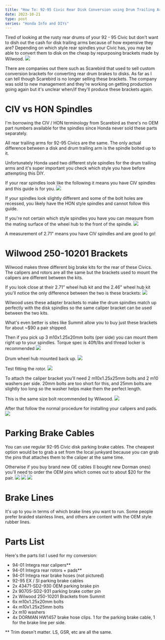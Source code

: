 ```yaml
---
title: "How To: 92-95 Civic Rear Disk Conversion using Drum Trailing Arms"
date: 2023-10-21
type: post
series: "Honda Info and DIYs"
---
```


Tired of looking at the rusty rear drums of your 92 - 95 Civic but don't want to dish out the cash for disk trailing arms because of how expensive they are? Depending on which style rear spindles your Civic has, you may be able to convert them to disk on the cheap by repurposing brackets made by Wilwood.
![](images/1.jpg)

There are companies out there such as Scarebird that used to sell custom conversion brackets for converting rear drum brakes to disks. As far as I can tell though Scarebird is no longer selling these brackets. The company was sold to new management and they're working on getting production going again but it's unclear when/if they'll produce these brackets again.

# CIV vs HON Spindles

I'm borrowing the CIV / HON terminology from Scarebird as there's no OEM part numbers available for the spindles since Honda never sold these parts separately.

All rear trailing arms for 92-95 Civics are the same. The only actual difference between a disk and drum trailing arm is the spindle bolted up to it.

Unfortunately Honda used two different style spindles for the drum trailing arms and it's super important you check which style you have before attempting this DIY.

If your rear spindles look like the following it means you have CIV spindles and this guide is for you.
![](images/2.jpg)

If your spindles look slightly different and some of the bolt holes are recessed, you likely have the HON style spindles and cannot follow this guide.

If you're not certain which style spindles you have you can measure from the mating surface of the wheel hub to the front of the spindle.
![](images/3.jpg)

A measurement of 2.71" means you have CIV spindles and are good to go!

# Wilwood 250-10201 Brackets

Wilwood makes three different big brake kits for the rear of these Civics. The calipers and rotors are all the same but the brackets used to mount the calipers are different between the kits.

If you look close at their 2.71" wheel hub kit and the 2.46" wheel hub kit you'll notice the only difference between the two is these brackets:
![](images/4.jpg)

Wilwood uses these adapter brackets to make the drum spindles match up perfectly with the disk spindles so the same caliper bracket can be used between the two kits.

What's even better is sites like Summit allow you to buy just these brackets for about ~$90 a pair shipped.

Then if you pick up 3 m10x1.25x20mm bolts (per side) you can mount them right up to your spindles. Torque spec is 40ft/lbs and thread locker is recommended
![](images/5.jpg)

Drum wheel hub mounted back up.
![](images/6.jpg)

Test fitting the rotor.
![](images/7.jpg)

To attach the caliper bracket you'll need 2 m10x1.25x25mm bolts and 2 m10 washers per side. 20mm bolts are too short for this, and 25mm bolts are slightly too long so the washer helps make them the perfect length.

This is the same size bolt recommended by Wilwood.
![](images/8.jpg)

After that follow the normal procedure for installing your calipers and pads.
![](images/9.jpg)

# Parking Brake Cables

You can use regular 92-95 Civic disk parking brake cables. The cheapest option would be to grab a set from the local junkyard because you can grab the pins that attaches them to the caliper at the same time.

Otherwise if you buy brand new OE cables (I bought new Dorman ones) you'll need to order the OEM pins which comes out to about $20 for the pair.
![](images/10.jpg)
![](images/11.jpg)
![](images/12.jpg)

# Brake Lines

It's up to you in terms of which brake lines you want to run. Some people prefer braided stainless lines, and others are content with the OEM style rubber lines.

# Parts List

Here's the parts list I used for my conversion:

- 94-01 Integra rear calipers\*\*
- 94-01 Integra rear rotors + pads\*\*
- 94-01 Integra rear brake hoses (not pictured)
- 92-95 EX / SI parking brake cables
- 2x 43471-SD2-930 OEM parking brake pin
- 2x 90705-SD2-931 parking brake cotter pin
- 2x Wilwood 250-10201 Brackets from Summit
- 6x m10x1.25x20mm bolts
- 4x m10x1.25x25mm bolts
- 2x m10 washers
- 4x DORMAN HW1457 brake hose clips. 1 for the parking brake cable, 1 for the brake line per side.

\*\* Trim doesn't matter. LS, GSR, etc are all the same.
